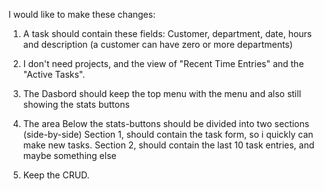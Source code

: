I would like to make these changes:

1. A task should contain these fields:
Customer, department, date, hours and description
(a customer can have zero or more departments)

2. I don't need projects, and the view of "Recent Time Entries" and the "Active Tasks".

3. The Dasbord should keep the top menu with the menu and also still showing the stats buttons

4. The area Below the stats-buttons should be divided into two sections (side-by-side)
Section 1, should contain the task form, so i quickly can make new tasks.
Section 2, should contain the last 10 task entries, and maybe something else

5. Keep the CRUD.